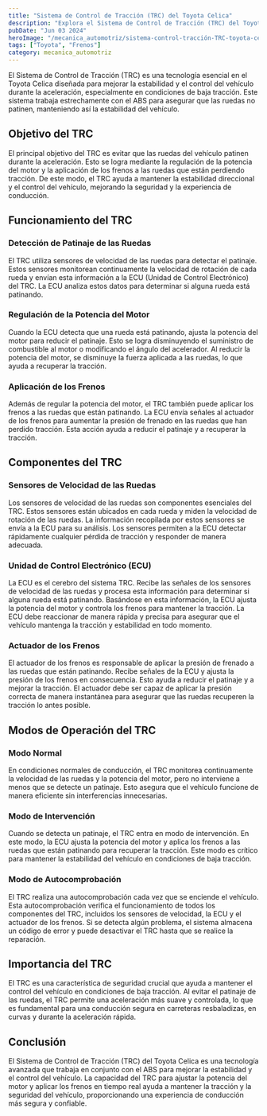 ```yaml
---
title: "Sistema de Control de Tracción (TRC) del Toyota Celica"
description: "Explora el Sistema de Control de Tracción (TRC) del Toyota Celica, su funcionamiento, componentes clave y su importancia en la mejora de la estabilidad y el control del vehículo"
pubDate: "Jun 03 2024"
heroImage: "/mecanica_automotriz/sistema-control-tracción-TRC-toyota-celica.webp"
tags: ["Toyota", "Frenos"]
category: mecanica_automotriz
---
```


El Sistema de Control de Tracción (TRC) es una tecnología esencial en el Toyota Celica diseñada para mejorar la estabilidad y el control del vehículo durante la aceleración, especialmente en condiciones de baja tracción. Este sistema trabaja estrechamente con el ABS para asegurar que las ruedas no patinen, manteniendo así la estabilidad del vehículo.

## Objetivo del TRC

El principal objetivo del TRC es evitar que las ruedas del vehículo patinen durante la aceleración. Esto se logra mediante la regulación de la potencia del motor y la aplicación de los frenos a las ruedas que están perdiendo tracción. De este modo, el TRC ayuda a mantener la estabilidad direccional y el control del vehículo, mejorando la seguridad y la experiencia de conducción.

## Funcionamiento del TRC

### Detección de Patinaje de las Ruedas

El TRC utiliza sensores de velocidad de las ruedas para detectar el patinaje. Estos sensores monitorean continuamente la velocidad de rotación de cada rueda y envían esta información a la ECU (Unidad de Control Electrónico) del TRC. La ECU analiza estos datos para determinar si alguna rueda está patinando.

### Regulación de la Potencia del Motor

Cuando la ECU detecta que una rueda está patinando, ajusta la potencia del motor para reducir el patinaje. Esto se logra disminuyendo el suministro de combustible al motor o modificando el ángulo del acelerador. Al reducir la potencia del motor, se disminuye la fuerza aplicada a las ruedas, lo que ayuda a recuperar la tracción.

### Aplicación de los Frenos

Además de regular la potencia del motor, el TRC también puede aplicar los frenos a las ruedas que están patinando. La ECU envía señales al actuador de los frenos para aumentar la presión de frenado en las ruedas que han perdido tracción. Esta acción ayuda a reducir el patinaje y a recuperar la tracción.

## Componentes del TRC

### Sensores de Velocidad de las Ruedas

Los sensores de velocidad de las ruedas son componentes esenciales del TRC. Estos sensores están ubicados en cada rueda y miden la velocidad de rotación de las ruedas. La información recopilada por estos sensores se envía a la ECU para su análisis. Los sensores permiten a la ECU detectar rápidamente cualquier pérdida de tracción y responder de manera adecuada.

### Unidad de Control Electrónico (ECU)

La ECU es el cerebro del sistema TRC. Recibe las señales de los sensores de velocidad de las ruedas y procesa esta información para determinar si alguna rueda está patinando. Basándose en esta información, la ECU ajusta la potencia del motor y controla los frenos para mantener la tracción. La ECU debe reaccionar de manera rápida y precisa para asegurar que el vehículo mantenga la tracción y estabilidad en todo momento.

### Actuador de los Frenos

El actuador de los frenos es responsable de aplicar la presión de frenado a las ruedas que están patinando. Recibe señales de la ECU y ajusta la presión de los frenos en consecuencia. Esto ayuda a reducir el patinaje y a mejorar la tracción. El actuador debe ser capaz de aplicar la presión correcta de manera instantánea para asegurar que las ruedas recuperen la tracción lo antes posible.

## Modos de Operación del TRC

### Modo Normal

En condiciones normales de conducción, el TRC monitorea continuamente la velocidad de las ruedas y la potencia del motor, pero no interviene a menos que se detecte un patinaje. Esto asegura que el vehículo funcione de manera eficiente sin interferencias innecesarias.

### Modo de Intervención

Cuando se detecta un patinaje, el TRC entra en modo de intervención. En este modo, la ECU ajusta la potencia del motor y aplica los frenos a las ruedas que están patinando para recuperar la tracción. Este modo es crítico para mantener la estabilidad del vehículo en condiciones de baja tracción.

### Modo de Autocomprobación

El TRC realiza una autocomprobación cada vez que se enciende el vehículo. Esta autocomprobación verifica el funcionamiento de todos los componentes del TRC, incluidos los sensores de velocidad, la ECU y el actuador de los frenos. Si se detecta algún problema, el sistema almacena un código de error y puede desactivar el TRC hasta que se realice la reparación.

## Importancia del TRC

El TRC es una característica de seguridad crucial que ayuda a mantener el control del vehículo en condiciones de baja tracción. Al evitar el patinaje de las ruedas, el TRC permite una aceleración más suave y controlada, lo que es fundamental para una conducción segura en carreteras resbaladizas, en curvas y durante la aceleración rápida.

## Conclusión

El Sistema de Control de Tracción (TRC) del Toyota Celica es una tecnología avanzada que trabaja en conjunto con el ABS para mejorar la estabilidad y el control del vehículo. La capacidad del TRC para ajustar la potencia del motor y aplicar los frenos en tiempo real ayuda a mantener la tracción y la seguridad del vehículo, proporcionando una experiencia de conducción más segura y confiable.
